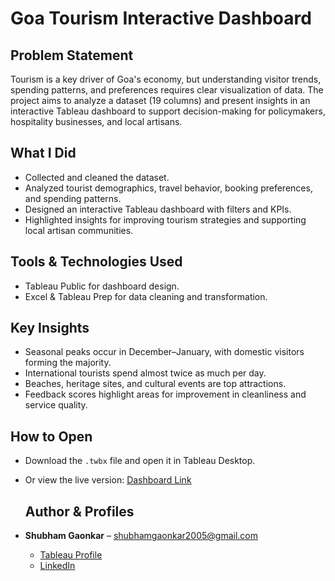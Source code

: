 # Goa Tourism Interactive Dashboard

## Problem Statement
Tourism is a key driver of Goa's economy, but understanding visitor trends, spending patterns, and preferences requires clear visualization of data. The project aims to analyze a dataset (19 columns) and present insights in an interactive Tableau dashboard to support decision-making for policymakers, hospitality businesses, and local artisans.

## What I Did
- Collected and cleaned the dataset.
- Analyzed tourist demographics, travel behavior, booking preferences, and spending patterns.
- Designed an interactive Tableau dashboard with filters and KPIs.
- Highlighted insights for improving tourism strategies and supporting local artisan communities.

## Tools & Technologies Used
- Tableau Public for dashboard design.
- Excel & Tableau Prep for data cleaning and transformation.

## Key Insights
- Seasonal peaks occur in December–January, with domestic visitors forming the majority.
- International tourists spend almost twice as much per day.
- Beaches, heritage sites, and cultural events are top attractions.
- Feedback scores highlight areas for improvement in cleanliness and service quality.

## How to Open
- Download the `.twbx` file and open it in Tableau Desktop.
- Or view the live version: [Dashboard Link](https://public.tableau.com/views/Book1_17547188877280/Dashboard1)

  ## Author & Profiles
- **Shubham Gaonkar** – shubhamgaonkar2005@gmail.com
  - [Tableau Profile](https://public.tableau.com/app/profile/shubham.gaonkar)  
  - [LinkedIn](https://www.linkedin.com/in/shubhamgaonkar2005) 
